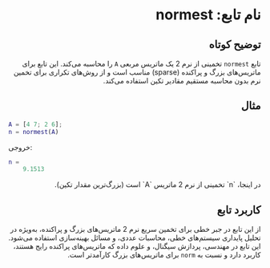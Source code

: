 
<div dir="rtl">

# نام تابع: normest

## توضیح کوتاه
تابع `normest` تخمینی از نرم 2 یک ماتریس مربعی `A` را محاسبه می‌کند. این تابع برای ماتریس‌های بزرگ و پراکنده (sparse) مناسب است و از روش‌های تکراری برای تخمین نرم بدون محاسبه مستقیم مقادیر تکین استفاده می‌کند.

## مثال
<div dir="ltr">

```matlab
A = [4 7; 2 6];
n = normest(A)
```

خروجی:
```matlab
n =
    9.1513
```

</div>
در اینجا، `n` تخمینی از نرم 2 ماتریس `A` است (بزرگ‌ترین مقدار تکین).

## کاربرد تابع
از این تابع در جبر خطی برای تخمین سریع نرم 2 ماتریس‌های بزرگ و پراکنده، به‌ویژه در تحلیل پایداری سیستم‌های خطی، محاسبات عددی، و مسائل بهینه‌سازی استفاده می‌شود. این تابع در مهندسی، پردازش سیگنال، و علوم داده که ماتریس‌های پراکنده رایج هستند، کاربرد دارد و نسبت به `norm` برای ماتریس‌های بزرگ کارآمدتر است.

</div>
